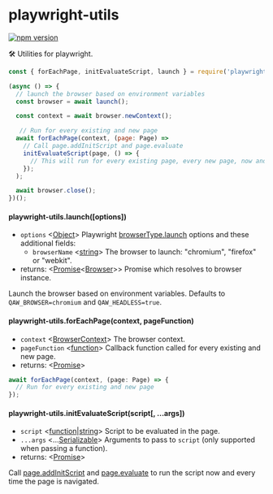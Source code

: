 # playwright-utils

[![npm version](https://badge.fury.io/js/playwright-utils.svg)](https://badge.fury.io/js/playwright-utils)

🛠️ Utilities for playwright.

```js
const { forEachPage, initEvaluateScript, launch } = require('playwright-utils');

(async () => {
  // launch the browser based on environment variables
  const browser = await launch();

  const context = await browser.newContext();

   // Run for every existing and new page
  await forEachPage(context, (page: Page) =>
    // Call page.addInitScript and page.evaluate
    initEvaluateScript(page, () => {
      // This will run for every existing page, every new page, now and every time the page is navigated
    });
  );

  await browser.close();
})();
```

#### playwright-utils.launch([options])

- `options` <[Object]> Playwright [browserType.launch] options and these additional fields:
  - `browserName` <[string]> The browser to launch: "chromium", "firefox" or "webkit".
- returns: <[Promise]<[Browser]>> Promise which resolves to browser instance.

Launch the browser based on environment variables. Defaults to `QAW_BROWSER=chromium` and `QAW_HEADLESS=true`.

#### playwright-utils.forEachPage(context, pageFunction)

- `context` <[BrowserContext]> The browser context.
- `pageFunction` <[function]> Callback function called for every existing and new page.
- returns: <[Promise]>

```js
await forEachPage(context, (page: Page) => {
  // Run for every existing and new page
});
```

#### playwright-utils.initEvaluateScript(script[, ...args])

- `script` <[function]|[string]> Script to be evaluated in the page.
- `...args` <...[Serializable]> Arguments to pass to `script` (only supported when passing a function).
- returns: <[Promise]>

Call [page.addInitScript] and [page.evaluate] to run the script now and every time the page is navigated.

[browser]: https://github.com/microsoft/playwright/blob/master/docs/api.md#class-browser 'browser'
[browsercontext]: https://github.com/microsoft/playwright/blob/master/docs/api.md#class-browsercontext 'BrowserContext'
[browsertype.launch]: https://github.com/microsoft/playwright/blob/master/docs/api.md#browsertypelaunchoptions 'browserType.launch'
[function]: https://developer.mozilla.org/en-US/docs/Web/JavaScript/Reference/Global_Objects/Function 'Function'
[object]: https://developer.mozilla.org/en-US/docs/Web/JavaScript/Reference/Global_Objects/Object 'Object'
[page.evaluate]: https://github.com/microsoft/playwright/blob/master/docs/api.md#pageevaluatepagefunction-args 'page.evaluate'
[page.addinitscript]: https://github.com/microsoft/playwright/blob/master/docs/api.md#pageaddinitscriptscript-args 'page.addInitScript'
[promise]: https://developer.mozilla.org/en-US/docs/Web/JavaScript/Reference/Global_Objects/Promise 'Promise'
[serializable]: https://developer.mozilla.org/en-US/docs/Web/JavaScript/Reference/Global_Objects/JSON/stringify#Description 'Serializable'
[string]: https://developer.mozilla.org/en-US/docs/Web/JavaScript/Data_structures#String_type 'String'
